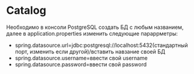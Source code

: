 # Catalog

Необходимо в консоли PostgreSQL создать БД с любым названием, далее в application.properties изменить следующие параррметры: 

- spring.datasource.url=jdbc:postgresql://localhost:5432(стандартный порт, изменить если другой)/вставить навзание своей БД
- spring.datasource.username=ввести свой username
- spring.datasource.password=ввести свой password
